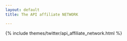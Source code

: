 ```yaml
---
layout: default
title: The API affiliate NETWORK

---
```


{% include themes/twitter/api_affiliate_network.html %}